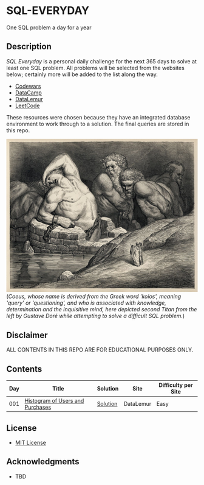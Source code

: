 # SQL-EVERYDAY

One SQL problem a day for a year

## Description

_SQL Everyday_ is a personal daily challenge for the next 365 days to solve at least one SQL problem. All problems will be selected from the websites below; certainly more will be added to the list along the way.

* [Codewars](https://www.codewars.com/)
* [DataCamp](https://www.datacamp.com/)
* [DataLemur](https://datalemur.com/)
* [LeetCode](https://leetcode.com/)

These resources were chosen because they have an integrated database environment to work through to a solution. The final queries are stored in this repo.

![Coeus](resources/coeus.jpg)
(_Coeus, whose name is derived from the Greek word 'koios', meaning 'query' or 'questioning', and who is associated with knowledge, determination and the inquisitive mind, here depicted second Titan from the left by Gustave Doré while attempting to solve a difficult SQL problem._)

## Disclaimer

ALL CONTENTS IN THIS REPO ARE FOR EDUCATIONAL PURPOSES ONLY.

## Contents

| Day   | Title                                  | Solution  | Site        | Difficulty per Site   |
| ----- | -------------------------------------- | --------- | ----------- | --------------------- |
| 001   | [Histogram of Users and Purchases](https://datalemur.com/questions/sql-histogram-tweets)     | [Solution](/solutions)  | DataLemur    |  Easy                     |

## License

* [MIT License](https://github.com/ggeerraarrdd/large-parks/blob/main/LICENSE)

## Acknowledgments

* TBD

